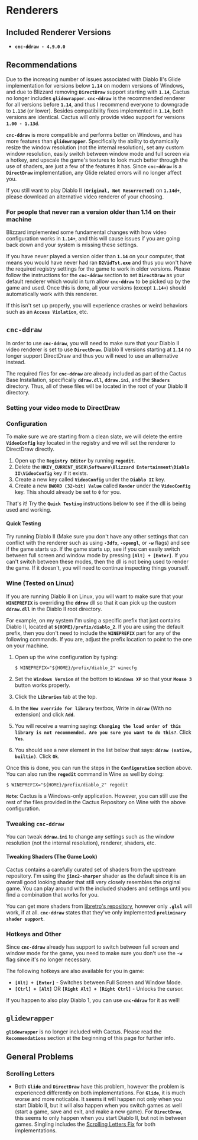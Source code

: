 # Renderers

## Included Renderer Versions

- **`cnc-ddraw - 4.9.0.0`**

## Recommendations

Due to the increasing number of issues associated with Diablo II's Glide 
implementation for versions below **`1.14`** on modern versions of 
Windows, and due to Blizzard removing **`DirectDraw`** support starting 
with **`1.14`**, Cactus no longer includes **`glidewrapper`**. 
**`cnc-ddraw`** is the recommended renderer for all versions before 
**`1.14`**, and thus I recommend everyone to downgrade to **`1.13d`** (or 
lower). Besides compatibility fixes implemented in **`1.14`**, both 
versions are identical. Cactus will only provide video support for 
versions **`1.00 - 1.13d`**.

**`cnc-ddraw`** is more compatible and performs better on Windows, and 
has more features than **`glidewrapper`**. Specifically the ability to 
dynamically resize the window resolution (not the internal resolution), 
set any custom window resolution, easily switch between window mode and 
full screen via a hotkey, and upscale the game's textures to look much 
better through the use of shaders, are just a few of the features it 
has. Since **`cnc-ddraw`** is a **`DirectDraw`** implementation, any 
Glide related errors will no longer affect you. 

If you still want to play Diablo II **`(Original, Not Resurrected)`** on 
**`1.14d+`**, please download an alternative video renderer of your choosing.

### For people that never ran a version older than 1.14 on their machine

Blizzard implemented some fundamental changes with how video 
configuration works in **`1.14+`**, and this will cause issues if you 
are going back down and your system is missing these settings. 

If you have never played a version older than **`1.14`** on your 
computer, that means you would have never had ran **`D2VidTst.exe`** and 
thus you won't have the required registry settings for the game to work 
in older versions. Please follow the instructions for the 
**`cnc-ddraw`** section to set **`DirectDraw`** as your default renderer 
which would in turn allow **`cnc-ddraw`** to be picked up by the game 
and used. Once this is done, all your versions (except **`1.14+`**) 
should automatically work with this renderer. 

If this isn't set up properly, you will experience crashes or weird 
behaviors such as an **`Access Violation`**, etc. 

## **`cnc-ddraw`**

In order to use **`cnc-ddraw`**, you will need to make sure that your 
Diablo II video renderer is set to use **`DirectDraw`**. Diablo II 
versions starting at **`1.14`** no longer support DirectDraw and thus 
you will need to use an alternative instead. 

The required files for **`cnc-ddraw`** are already included as part of the
Cactus Base Installation, specifically **`ddraw.dll`**, **`ddraw.ini`**,
and the **`Shaders`** directory. Thus, all of these files will be located in
the root of your Diablo II directory.

### Setting your video mode to DirectDraw

### Configuration

To make sure we are starting from a clean slate, we will delete the entire
**`VideoConfig`** key located in the registry and we will set the renderer
to DirectDraw directly.

1. Open up the **`Registry Editor`** by running **`regedit`**.
1. Delete the **`HKEY_CURRENT_USER\Software\Blizzard Entertainment\Diablo II\VideoConfig`**
   key if it exists.
1. Create a new key called **`VideoConfig`** under the **`Diablo II`** key. 
1. Create a new **`DWORD (32-bit) Value`** called **`Render`** under the
   **`VideoConfig`** key. This should already be set to **`0`** for you.

That's it! Try the **`Quick Testing`** instructions below to see if the dll is
being used and working.

#### Quick Testing

Try running Diablo II (Make sure you don't have any other settings
that can conflict with the renderer such as using **`-3dfx`**, **`-opengl`**,
or **`-w`** flags) and see if the game starts up. If the game starts up, see if
you can easily switch between full screen and window mode by pressing
**`[Alt] + [Enter]`**. If you can't switch between these modes, then the dll is
not being used to render the game. If it doesn't, you will need to continue
inspecting things yourself.

### Wine (Tested on Linux)

If you are running Diablo II on Linux, you will want to make sure that your
**`WINEPREFIX`** is overriding the **`ddraw`** dll so that it can pick up the
custom **`ddraw.dll`** in the Diablo II root directory.

For example, on my system I'm using a specific prefix that just contains
Diablo II, located at **`${HOME}/prefix/diablo_2`**. If you are using the
default prefix, then you don't need to include the **`WINEPREFIX`** part for any
of the following commands. If you are, adjust the prefix location to point to
the one on your machine.

1. Open up the wine configuration by typing:
 
    ```
    $ WINEPREFIX="${HOME}/prefix/diablo_2" winecfg
    ```

1. Set the **`Windows Version`** at the bottom to **`Windows XP`** so that your
   **`Mouse 3`** button works properly.
1. Click the **`Libraries`** tab at the top.
1. In the **`New override for library`** textbox, Write in **`ddraw`** (With no
   extension) and click **`Add`**.
1. You will receive a warning saying: **`Changing the load order of this
   library is not recommended. Are you sure you want to do this?`**.
   Click **`Yes`**.
1. You should see a new element in the list below that says:
   **`ddraw (native, builtin)`**. Click **`Ok`**.

Once this is done, you can run the steps in the **`Configuration`** section
above. You can also run the **`regedit`** command in Wine as well by doing:

```
$ WINEPREFIX="${HOME}/prefix/diablo_2" regedit
```

**`Note`**: Cactus is a Windows-only application. However, you can still 
use the rest of the files provided in the Cactus Repository on Wine with 
the above configuration. 

### Tweaking **`cnc-ddraw`**

You can tweak **`ddraw.ini`** to change any settings such as the window
resolution (not the internal resolution), renderer, shaders, etc.

#### Tweaking Shaders (The Game Look)

Cactus contains a carefully curated set of shaders from the upstream repository.
I'm using the **`jinc2-sharper`** shader as the default since it is an overall
good looking shader that still very closely resembles the original game.
You can play around with the included shaders and settings until you find a
combination that works for you.

You can get more shaders from
[libretro's repository](https://github.com/libretro/glsl-shaders), however only
**`.glsl`** will work, if at all. **`cnc-ddraw`** states that they've only
implemented **`preliminary shader support`**.

### Hotkeys and Other

Since **`cnc-ddraw`** already has support to switch between full screen and
window mode for the game, you need to make sure you don't use the **`-w`** flag
since it's no longer necessary.

The following hotkeys are also available for you in game:

- **`[Alt] + [Enter]`** - Switches between Full Screen and Window Mode.
- **`[Ctrl] + [Alt]`** OR **`[Right Alt] + [Right Ctrl]`** - Unlocks the cursor.

If you happen to also play Diablo 1, you can use **`cnc-ddraw`** for it as well!
  
## **`glidewrapper`**

**`glidewrapper`** is no longer included with Cactus. Please read the 
**`Recommendations`** section at the beginning of this page for further 
info. 

## General Problems

### Scrolling Letters

- Both **`Glide`** and **`DirectDraw`** have this problem, however the problem
  is experienced differently on both implementations. For **`Glide`**, it is
  much worse and more noticable. It seems it will happen not only when you
  start Diablo II, but it will also happen when you switch games as well
  (start a game, save and exit, and make a new game). For **`DirectDraw`**,
  this seems to only happen when you start Diablo II, but not in between games.
  Singling includes the [Scrolling Letters Fix](https://youtu.be/15sXhkAN8xU)
  for both implementations.
